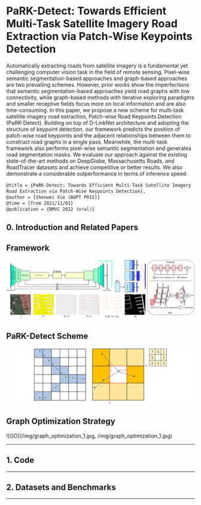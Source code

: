 # PaRK-Detect: Towards Efficient Multi-Task Satellite Imagery Road Extraction via Patch-Wise Keypoints Detection
Automatically extracting roads from satellite imagery is a fundamental yet challenging computer vision task in the field of remote sensing. 
Pixel-wise semantic segmentation-based approaches and graph-based approaches are two prevailing schemes. However, prior works show the 
imperfections that semantic segmentation-based approaches yield road graphs with low connectivity, while graph-based methods with iterative 
exploring paradigms and smaller receptive fields focus more on local information and are also time-consuming. In this paper, we propose a 
new scheme for multi-task satellite imagery road extraction, Patch-wise Road Keypoints Detection (PaRK-Detect). Building on top of D-LinkNet 
architecture and adopting the structure of keypoint detection, our framework predicts the position of patch-wise road keypoints and the 
adjacent relationships between them to construct road graphs in a single pass. Meanwhile, the multi-task framework also performs pixel-wise 
semantic segmentation and generates road segmentation masks. We evaluate our approach against the existing state-of-the-art methods on 
DeepGlobe, Massachusetts Roads, and RoadTracer datasets and achieve competitive or better results. We also demonstrate a considerable 
outperformance in terms of inference speed.

```
@title = {PaRK-Detect: Towards Efficient Multi-Task Satellite Imagery Road Extraction via Patch-Wise Keypoints Detection},  
@author = {Shenwei Xie (BUPT PRIS)}
@time = {from 2021/11/01}
@publication = {BMVC 2022 (oral)}
```

## 0. Introduction and Related Papers

## Framework
![Framework](/img/framework.jpg)

## PaRK-Detect Scheme
![PaRK-Detect Scheme](/img/scheme.jpg)

## Graph Optimization Strategy
![GO](/img/graph_optimization_1.jpg, /img/graph_optimization_1.jpg)

- - -

## 1. Code

- - -

## 2. Datasets and Benchmarks

- - -
